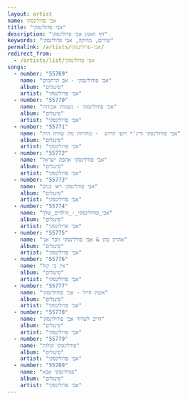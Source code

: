 ```yaml
---
layout: artist
name: אבי פדולינסקי
title: "אבי פדולינסקי"
description: "דף האמן אבי פדולינסקי"
keywords: "שירים, מוזיקה, אבי פדולינסקי"
permalink: /artists/אבי-פדולינסקי/
redirect_from:
  - /artists/list/אבי פדולינסקי
songs:
  - number: "55769"
    name: "אבי פודולינסקי - אב הרחמים"
    album: "סינגלים"
    artist: "אבי פדולינסקי"
  - number: "55770"
    name: "אבי פודולינסקי - נשמות אבודות"
    album: "סינגלים"
    artist: "אבי פדולינסקי"
  - number: "55771"
    name: "אבי פודולינסקי ודיג'יי רועי הרוש  - מחרוזת מה שהיה היה"
    album: "סינגלים"
    artist: "אבי פדולינסקי"
  - number: "55772"
    name: "אבי פודלינסקי אהבת ישראל"
    album: "סינגלים"
    artist: "אבי פדולינסקי"
  - number: "55773"
    name: "אבי פודלינסקי ראו בנים"
    album: "סינגלים"
    artist: "אבי פדולינסקי"
  - number: "55774"
    name: "אבי_פודולינסקי_-_הילדים_שלך"
    album: "סינגלים"
    artist: "אבי פדולינסקי"
  - number: "55775"
    name: "אהרון כהן & אבי פודלינסקי זוכר אני"
    album: "סינגלים"
    artist: "אבי פדולינסקי"
  - number: "55776"
    name: "אין בי קול"
    album: "סינגלים"
    artist: "אבי פדולינסקי"
  - number: "55777"
    name: "אשת חייל - אבי פודולינסקי"
    album: "סינגלים"
    artist: "אבי פדולינסקי"
  - number: "55778"
    name: "חייב לשרוד אבי פודולינסקי"
    album: "סינגלים"
    artist: "אבי פדולינסקי"
  - number: "55779"
    name: "פודלינסקי קולות"
    album: "סינגלים"
    artist: "אבי פדולינסקי"
  - number: "55780"
    name: "פןדלינסקי אבא"
    album: "סינגלים"
    artist: "אבי פדולינסקי"
---
```

